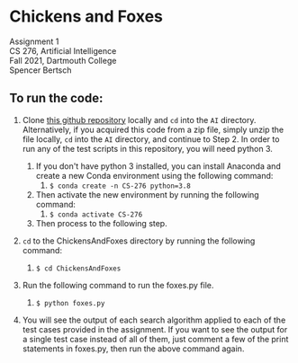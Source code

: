 # Chickens and Foxes

Assignment 1  
CS 276, Artificial Intelligence  
Fall 2021, Dartmouth College  
Spencer Bertsch

## To run the code: 

1. Clone [this github repository](https://github.com/spencerbertsch1/AI.git) locally and `cd` into the `AI` directory. 
Alternatively, if you acquired this code from a zip file, simply unzip the file locally, `cd` into the `AI` directory, and continue to Step 2. 
In order to run any of the test scripts in this repository, you will need python 3. 
   1. If you don't have python 3 installed, you can install Anaconda and create a new Conda environment using the following command:
      1. `$ conda create -n CS-276 python=3.8`
   2. Then activate the new environment by running the following command:
       1. `$ conda activate CS-276`
   3. Then process to the following step. 
   

2. `cd` to the ChickensAndFoxes directory by running the following command:
   1. `$ cd ChickensAndFoxes`


3. Run the following command to run the foxes.py file. 
   1. `$ python foxes.py`


4. You will see the output of each search algorithm applied to each of the test cases provided in the assignment. If you want to see the output for
a single test case instead of all of them, just comment a few of the print statements in foxes.py, then run the above command again. 